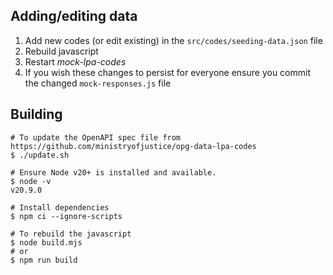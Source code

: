## Adding/editing data
1. Add new codes (or edit existing) in the `src/codes/seeding-data.json` file
2. Rebuild javascript
3. Restart _mock-lpa-codes_
4. If you wish these changes to persist for everyone ensure you commit the changed `mock-responses.js` file

## Building

```shell
# To update the OpenAPI spec file from https://github.com/ministryofjustice/opg-data-lpa-codes
$ ./update.sh

# Ensure Node v20+ is installed and available.
$ node -v
v20.9.0

# Install dependencies
$ npm ci --ignore-scripts

# To rebuild the javascript
$ node build.mjs
# or
$ npm run build
```
